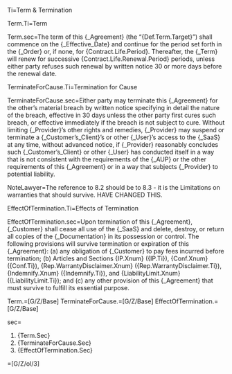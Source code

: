 
Ti=Term & Termination

Term.Ti=Term

Term.sec=The term of this {_Agreement} (the “{Def.Term.Target}”) shall commence on the {_Effective_Date} and continue for the period set forth in the {_Order} or, if none, for {Contract.Life.Period}. Thereafter, the {_Term} will renew for successive {Contract.Life.Renewal.Period} periods, unless either party refuses such renewal by written notice 30 or more days before the renewal date.

TerminateForCause.Ti=Termination for Cause

TerminateForCause.sec=Either party may terminate this {_Agreement} for the other’s material breach by written notice specifying in detail the nature of the breach, effective in 30 days unless the other party first cures such breach, or effective immediately if the breach is not subject to cure. Without limiting {_Provider}’s other rights and remedies, {_Provider} may suspend or terminate a {_Customer’s_Client}’s or other {_User}’s access to the {_SaaS} at any time, without advanced notice, if {_Provider} reasonably concludes such {_Customer’s_Client} or other {_User} has conducted itself in a way that is not consistent with the requirements of the {_AUP} or the other requirements of this {_Agreement} or in a way that subjects {_Provider} to potential liability.

NoteLawyer=The reference to 8.2 should be to 8.3 - it is the Limitations on warranties that should survive.  HAVE CHANGED THIS.

EffectOfTermination.Ti=Effects of Termination

EffectOfTermination.sec=Upon termination of this {_Agreement}, {_Customer} shall cease all use of the {_SaaS} and delete, destroy, or return all copies of the {_Documentation} in its possession or control. The following provisions will survive termination or expiration of this {_Agreement}: (a) any obligation of {_Customer} to pay fees incurred before termination; (b) Articles and Sections {IP.Xnum} ({IP.Ti}), {Conf.Xnum} ({Conf.Ti}), {Rep.WarrantyDisclaimer.Xnum} ({Rep.WarrantyDisclaimer.Ti}), {Indemnify.Xnum} ({Indemnify.Ti}), and {LiabilityLimit.Xnum} ({LiabilityLimit.Ti}); and (c) any other provision of this {_Agreement} that must survive to fulfill its essential purpose.

Term.=[G/Z/Base]
TerminateForCause.=[G/Z/Base]
EffectOfTermination.=[G/Z/Base]

sec=<ol><li>{Term.Sec}</li><li>{TerminateForCause.Sec}</li><li>{EffectOfTermination.Sec}</li></ol>

=[G/Z/ol/3]
